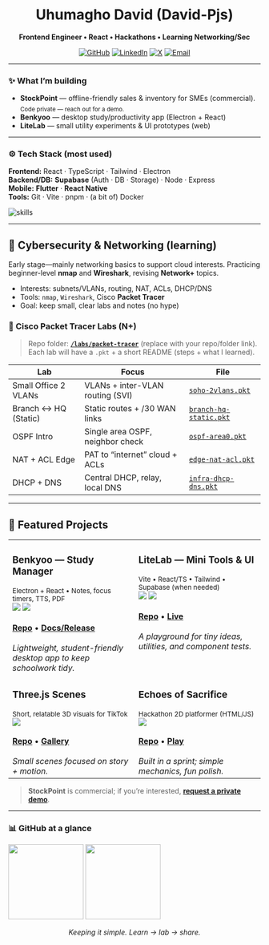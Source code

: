 <h1 align="center">Uhumagho David (David-Pjs)</h1>
<p align="center"><strong>Frontend Engineer • React • Hackathons • Learning Networking/Sec</strong></p>

<p align="center">
  <a href="https://github.com/David-Pjs?tab=repositories"><img alt="GitHub" src="https://img.shields.io/badge/GitHub-@David--Pjs-181717?logo=github"></a>
  <a href="https://www.linkedin.com/in/xxxxxxxx"><img alt="LinkedIn" src="https://img.shields.io/badge/LinkedIn-Connect-0A66C2?logo=linkedin&logoColor=white"></a>
  <a href="https://twitter.com/xxxxxxxx"><img alt="X" src="https://img.shields.io/badge/X-Follow-111111?logo=x&logoColor=white"></a>
  <a href="mailto:you@example.com"><img alt="Email" src="https://img.shields.io/badge/Email-Say%20hi!-EA4335?logo=gmail&logoColor=white"></a>
</p>

---

### ✨ What I’m building
- **StockPoint** — offline-friendly sales & inventory for SMEs (commercial).  
  <sub>Code private — reach out for a demo.</sub>  
- **Benkyoo** — desktop study/productivity app (Electron + React)  
- **LiteLab** — small utility experiments & UI prototypes (web)

---

### ⚙️ Tech Stack (most used)
**Frontend:** React · TypeScript · Tailwind · Electron  
**Backend/DB:** **Supabase** (Auth · DB · Storage) · Node · Express  
**Mobile:** **Flutter** · **React Native**  
**Tools:** Git · Vite · pnpm · (a bit of) Docker

<p>
  <img src="https://skillicons.dev/icons?i=react,ts,tailwind,electron,nodejs,express,supabase,flutter,git,vite,docker" alt="skills" />
</p>

---

## 🧯 Cybersecurity & Networking (learning)
Early stage—mainly networking basics to support cloud interests. Practicing beginner-level **nmap** and **Wireshark**, revising **Network+** topics.

- Interests: subnets/VLANs, routing, NAT, ACLs, DHCP/DNS  
- Tools: `nmap`, `Wireshark`, Cisco **Packet Tracer**  
- Goal: keep small, clear labs and notes (no hype)

### 🧪 Cisco Packet Tracer Labs (N+)
> Repo folder: **[`/labs/packet-tracer`](#)** (replace with your repo/folder link).  
> Each lab will have a `.pkt` + a short README (steps + what I learned).

| Lab | Focus | File |
|---|---|---|
| Small Office 2 VLANs | VLANs + inter-VLAN routing (SVI) | [`soho-2vlans.pkt`](#) |
| Branch ↔ HQ (Static) | Static routes + /30 WAN links | [`branch-hq-static.pkt`](#) |
| OSPF Intro | Single area OSPF, neighbor check | [`ospf-area0.pkt`](#) |
| NAT + ACL Edge | PAT to “internet” cloud + ACLs | [`edge-nat-acl.pkt`](#) |
| DHCP + DNS | Central DHCP, relay, local DNS | [`infra-dhcp-dns.pkt`](#) |

---

## 🚀 Featured Projects
<!-- card-style layout using HTML for a cleaner look on GitHub -->
<table>
  <tr>
    <td width="50%" valign="top">
      <h3>Benkyoo — Study Manager</h3>
      <sub>Electron + React • Notes, focus timers, TTS, PDF</sub><br/>
      <img src="https://img.shields.io/badge/Electron-App-2b2e3a?logo=electron" />
      <img src="https://img.shields.io/badge/React-UI-61DAFB?logo=react&logoColor=000" />
      <br/><br/>
      <a href="https://github.com/David-Pjs/Benkyoo"><b>Repo</b></a> •
      <a href="https://your-demo-link.example"><b>Docs/Release</b></a>
      <br/><br/>
      <em>Lightweight, student-friendly desktop app to keep schoolwork tidy.</em>
    </td>
    <td width="50%" valign="top">
      <h3>LiteLab — Mini Tools & UI</h3>
      <sub>Vite • React/TS • Tailwind • Supabase (when needed)</sub><br/>
      <img src="https://img.shields.io/badge/Vite-Fast-646CFF?logo=vite&logoColor=fff" />
      <img src="https://img.shields.io/badge/Tailwind-CSS-06B6D4?logo=tailwindcss&logoColor=fff" />
      <br/><br/>
      <a href="https://github.com/David-Pjs/litelab"><b>Repo</b></a> •
      <a href="https://your-livelab.example"><b>Live</b></a>
      <br/><br/>
      <em>A playground for tiny ideas, utilities, and component tests.</em>
    </td>
  </tr>
  <tr>
    <td width="50%" valign="top">
      <h3>Three.js Scenes</h3>
      <sub>Short, relatable 3D visuals for TikTok</sub><br/>
      <img src="https://img.shields.io/badge/three.js-3D-000000?logo=threedotjs&logoColor=fff" />
      <br/><br/>
      <a href="https://github.com/David-Pjs/threejs-lab"><b>Repo</b></a> •
      <a href="https://your-portfolio.example/3js"><b>Gallery</b></a>
      <br/><br/>
      <em>Small scenes focused on story + motion.</em>
    </td>
    <td width="50%" valign="top">
      <h3>Echoes of Sacrifice</h3>
      <sub>Hackathon 2D platformer (HTML/JS)</sub><br/>
      <img src="https://img.shields.io/badge/Game-HTML5-F16529?logo=html5&logoColor=fff" />
      <br/><br/>
      <a href="https://github.com/David-Pjs/echoes-of-sacrifice"><b>Repo</b></a> •
      <a href="https://your-playable-demo.example"><b>Play</b></a>
      <br/><br/>
      <em>Built in a sprint; simple mechanics, fun polish.</em>
    </td>
  </tr>
</table>

> **StockPoint** is commercial; if you’re interested, <a href="mailto:you@example.com"><b>request a private demo</b></a>.

---

### 📊 GitHub at a glance
<p>
  <img src="https://github-readme-stats.vercel.app/api?username=David-Pjs&show_icons=true&hide_title=true&rank_icon=github" height="150" />
  <img src="https://github-readme-stats.vercel.app/api/top-langs/?username=David-Pjs&layout=compact&langs_count=8" height="150" />
</p>

<p align="center"><i>Keeping it simple. Learn → lab → share.</i></p>
